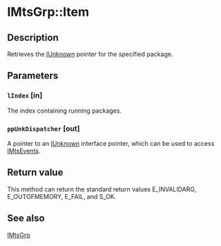 # IMtsGrp::Item

## Description

Retrieves the [IUnknown](https://learn.microsoft.com/windows/desktop/api/unknwn/nn-unknwn-iunknown) pointer for the specified package.

## Parameters

### `lIndex` [in]

The index containing running packages.

### `ppUnkDispatcher` [out]

A pointer to an [IUnknown](https://learn.microsoft.com/windows/desktop/api/unknwn/nn-unknwn-iunknown) interface pointer, which can be used to access [IMtsEvents](https://learn.microsoft.com/windows/desktop/api/comsvcs/nn-comsvcs-imtsevents).

## Return value

This method can return the standard return values E_INVALIDARG, E_OUTOFMEMORY, E_FAIL, and S_OK.

## See also

[IMtsGrp](https://learn.microsoft.com/windows/desktop/api/comsvcs/nn-comsvcs-imtsgrp)